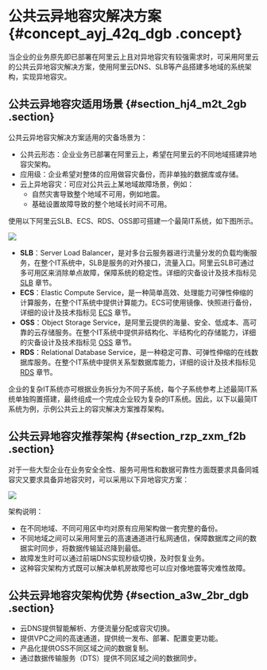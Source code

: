 # 公共云异地容灾解决方案 {#concept_ayj_42q_dgb .concept}

当企业的业务原先即已部署在阿里云上且对异地容灾有较强需求时，可采用阿里云的公共云异地容灾解决方案，使用阿里云DNS、SLB等产品搭建多地域的系统架构，实现异地容灾。

## 公共云异地容灾适用场景 {#section_hj4_m2t_2gb .section}

公共云异地容灾解决方案适用的灾备场景为：

-   公共云形态：企业业务已部署在阿里云上，希望在阿里云的不同地域搭建异地容灾架构。
-   应用级：企业希望对整体的应用做容灾备份，而非单独的数据库或存储。
-   云上异地容灾：可应对公共云上某地域故障场景，例如：
    -   自然灾害导致整个地域不可用，例如地震。
    -   基础设置故障导致的整个地域长时间不可用。

使用以下阿里云SLB、ECS、RDS、OSS即可搭建一个最简IT系统，如下图所示。

![](http://static-aliyun-doc.oss-cn-hangzhou.aliyuncs.com/assets/img/15078/155615658834403_zh-CN.png)

-   **SLB**：Server Load Balancer，是对多台云服务器进行流量分发的负载均衡服务，在整个IT系统中，SLB是服务的对外接口，流量入口。阿里云SLB可通过多可用区来消除单点故障，保障系统的稳定性。详细的灾备设计及技术指标见 [SLB](cn.zh-CN/阿里云灾备解决方案/阿里云核心产品灾备设计/SLB高可用设计.md#) 章节。
-   **ECS**：Elastic Compute Service，是一种简单高效、处理能力可弹性伸缩的计算服务，在整个IT系统中提供计算能力。ECS可使用镜像、快照进行备份，详细的设计及技术指标见 [ECS](cn.zh-CN/阿里云灾备解决方案/阿里云核心产品灾备设计/ECS容灾备份设计.md#) 章节。
-   **OSS**：Object Storage Service，是阿里云提供的海量、安全、低成本、高可靠的云存储服务。在整个IT系统中提供非结构化、半结构化的存储能力，详细的灾备设计及技术指标见 [OSS](cn.zh-CN/阿里云灾备解决方案/阿里云核心产品灾备设计/OSS高可用设计.md#) 章节。
-   **RDS**：Relational Database Service，是一种稳定可靠、可弹性伸缩的在线数据库服务。在整个IT系统中提供关系型数据库能力，详细的设计及技术指标见 [RDS](cn.zh-CN/阿里云灾备解决方案/阿里云核心产品灾备设计/RDS容灾备份设计.md#) 章节。

企业的复杂IT系统亦可根据业务拆分为不同子系统，每个子系统参考上述最简IT系统单独购置搭建，最终组成一个完成企业较为复杂的IT系统。因此，以下以最简IT系统为例，示例公共云上的容灾解决方案推荐架构。

## 公共云异地容灾推荐架构 {#section_rzp_zxm_f2b .section}

对于一些大型企业在业务安全全性、服务可用性和数据可靠性方面既要求具备同城容灾又要求具备异地容灾时，可以采用以下异地容灾方案：

![](http://static-aliyun-doc.oss-cn-hangzhou.aliyuncs.com/assets/img/79999/155615658934426_zh-CN.png)

架构说明：

-   在不同地域、不同可用区中均对原有应用架构做一套完整的备份。
-   不同地域之间可以采用阿里云的高速通道进行私网通信，保障数据库之间的数据实时同步，将数据传输延迟降到最低。
-   故障发生时可以通过前端DNS实现秒级切换，及时恢复业务。
-   这种容灾架构方式既可以解决单机房故障也可以应对像地震等灾难性故障。

## 公共云异地容灾架构优势 {#section_a3w_2br_dgb .section}

-   云DNS提供智能解析、方便流量分配或容灾切换。
-   提供VPC之间的高速通道，提供统一发布、部署、配置变更功能。
-   产品化提供OSS不同区域之间的数据复制。
-   通过数据传输服务（DTS）提供不同区域之间的数据同步。

